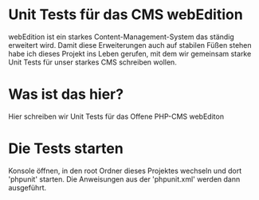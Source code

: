 Unit Tests für das CMS webEdition
==========
webEdition ist ein starkes Content-Management-System das ständig erweitert wird. Damit diese Erweiterungen auch auf stabilen Füßen stehen habe ich dieses Projekt ins Leben gerufen, mit dem wir gemeinsam starke Unit Tests für unser starkes CMS schreiben wollen.

Was ist das hier?
===
Hier schreiben wir Unit Tests für das Offene PHP-CMS webEditon

Die Tests starten
===
Konsole öffnen, in den root Ordner dieses Projektes wechseln und dort 'phpunit' starten. 
Die Anweisungen aus der 'phpunit.xml' werden dann ausgeführt.

